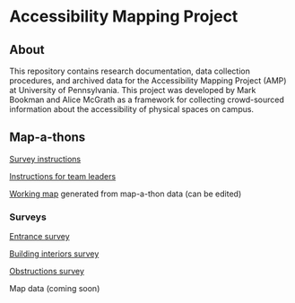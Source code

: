 # Accessibility Mapping Project

## About
This repository contains research documentation, data collection procedures, and archived data for the Accessibility Mapping Project (AMP) at University of Pennsylvania. This project was developed by Mark Bookman and Alice McGrath as a framework for collecting crowd-sourced information about the accessibility of physical spaces on campus. 

## Map-a-thons

[Survey instructions](https://github.com/AccessibilityMapping/AMP/blob/master/SurveyInstructions.md)

[Instructions for team leaders](https://github.com/AccessibilityMapping/AMP/blob/master/TeamLeaderInstructions.md)

[Working map](https://arcg.is/LWOfH) generated from map-a-thon data (can be edited)

### Surveys

[Entrance survey](https://survey123.arcgis.com/share/7cd2d3bd864941a8ae3f3c0182c1da1b)

[Building interiors survey](https://survey123.arcgis.com/share/61cf45548cc0431c936dc00b9808705d)

[Obstructions survey](https://survey123.arcgis.com/share/210caf35291043579e817d3b954aa2e6)

Map data (coming soon)